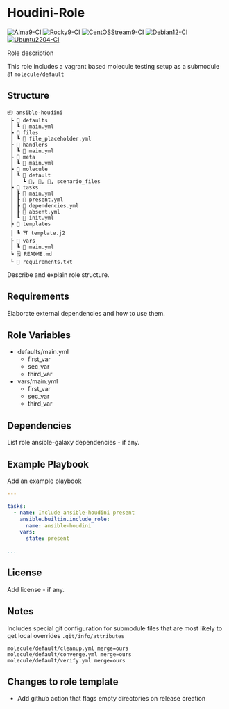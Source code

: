 # Houdini-Role

[![Alma9-CI](https://github.com/philnewm/ansible-houdini/actions/workflows/alma9-ci-caller.yml/badge.svg)](https://github.com/philnewm/ansible-houdini/actions/workflows/alma9-ci-caller.yml)  [![Rocky9-CI](https://github.com/philnewm/ansible-houdini/actions/workflows/rocky9-ci-caller.yml/badge.svg)](https://github.com/philnewm/ansible-houdini/actions/workflows/rocky9-ci-caller.yml)  [![CentOSStream9-CI](https://github.com/philnewm/ansible-houdini/actions/workflows/centosstream9-ci-caller.yml/badge.svg)](https://github.com/philnewm/ansible-houdini/actions/workflows/centosstream9-ci-caller.yml)  [![Debian12-CI](https://github.com/philnewm/ansible-houdini/actions/workflows/debian12-ci-caller.yml/badge.svg)](https://github.com/philnewm/ansible-houdini/actions/workflows/debian12-ci-caller.yml)  [![Ubuntu2204-CI](https://github.com/philnewm/ansible-houdini/actions/workflows/ubuntu2204-ci-caller.yml/badge.svg)](https://github.com/philnewm/ansible-houdini/actions/workflows/ubuntu2204-ci-caller.yml)

Role description

This role includes a vagrant based molecule testing setup as a submodule at `molecule/default`

## Structure

```code
📦 ansible-houdini
 ┣ 📂 defaults
 ┃ ┗ 📜 main.yml
 ┣ 📂 files
 ┃ ┗ 📜 file_placeholder.yml
 ┣ 📂 handlers
 ┃ ┗ 📜 main.yml
 ┣ 📂 meta
 ┃ ┗ 📜 main.yml
 ┣ 📂 molecule
 ┃ ┗ 📂 default
 ┃   ┗ 📜, 📜, 📜, scenario_files
 ┣ 📂 tasks
 ┃ ┣ 📜 main.yml
 ┃ ┣ 📜 present.yml
 ┃ ┣ 📜 dependencies.yml
 ┃ ┣ 📜 absent.yml
 ┃ ┗ 📜 init.yml
 ┣ 📂 templates
 ┃ ┗ ⛩️ template.j2
 ┣ 📂 vars
 ┃ ┗ 📜 main.yml
 ┗ 🗒️ README.md
 ┗ 📓 requirements.txt

```

Describe and explain role structure. 

## Requirements

Elaborate external dependencies and how to use them.

## Role Variables

* defaults/main.yml
  * first_var
  * sec_var
  * third_var
* vars/main.yml
  * first_var
  * sec_var
  * third_var

## Dependencies

List role ansible-galaxy dependencies - if any.

## Example Playbook

Add an example playbook

```yaml
---

tasks:
  - name: Include ansible-houdini present
    ansible.builtin.include_role:
      name: ansible-houdini
    vars:
      state: present

...
```

## License

Add license - if any.

## Notes

Includes special git configuration for submodule files that are most likely to get local overrides
`.git/info/attributes`

```code
molecule/default/cleanup.yml merge=ours
molecule/default/converge.yml merge=ours
molecule/default/verify.yml merge=ours
```

## Changes to role template

* Add github action that flags empty directories on release creation
